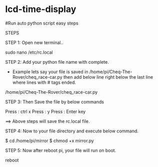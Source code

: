 # lcd-time-display

#Run auto python script easy steps

STEPS

STEP 1: Open new terminal..

sudo nano /etc/rc.local

STEP 2: Add your python file name with complete. 
- Example lets say your file is saved in /home/pi/Cheq-The-Rover/cheq_race-car.py
then add below line right below the last line where lines with # tags ended.

/home/pi/Cheq-The-Rover/cheq_race-car.py

STEP 3: Then Save the file by below commands

Press : ctrl x
Press : y
Press : Enter key

==> Above steps will save the rc.local file.

STEP 4: Now to your file directory and execute below command.

$ cd /home/pi/mirror
$ chmod +x mirror.py

STEP 5: Now after reboot pi, your file will run on boot.
 
 reboot

